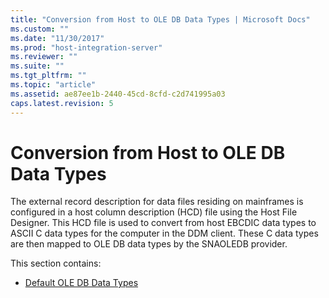 ```yaml
---
title: "Conversion from Host to OLE DB Data Types | Microsoft Docs"
ms.custom: ""
ms.date: "11/30/2017"
ms.prod: "host-integration-server"
ms.reviewer: ""
ms.suite: ""
ms.tgt_pltfrm: ""
ms.topic: "article"
ms.assetid: ae87ee1b-2440-45cd-8cfd-c2d741995a03
caps.latest.revision: 5
---
```

# Conversion from Host to OLE DB Data Types
The external record description for data files residing on mainframes is configured in a host column description (HCD) file using the Host File Designer. This HCD file is used to convert from host EBCDIC data types to ASCII C data types for the computer in the DDM client. These C data types are then mapped to OLE DB data types by the SNAOLEDB provider.  
  
 This section contains:  
  
-   [Default OLE DB Data Types](../HIS2010/default-ole-db-data-types.md)